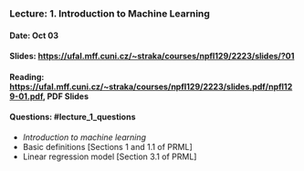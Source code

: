 ### Lecture: 1. Introduction to Machine Learning
#### Date: Oct 03
#### Slides: https://ufal.mff.cuni.cz/~straka/courses/npfl129/2223/slides/?01
#### Reading: https://ufal.mff.cuni.cz/~straka/courses/npfl129/2223/slides.pdf/npfl129-01.pdf, PDF Slides
#### Questions: #lecture_1_questions

- _Introduction to machine learning_
- Basic definitions [Sections 1 and 1.1 of PRML]
- Linear regression model [Section 3.1 of PRML]
